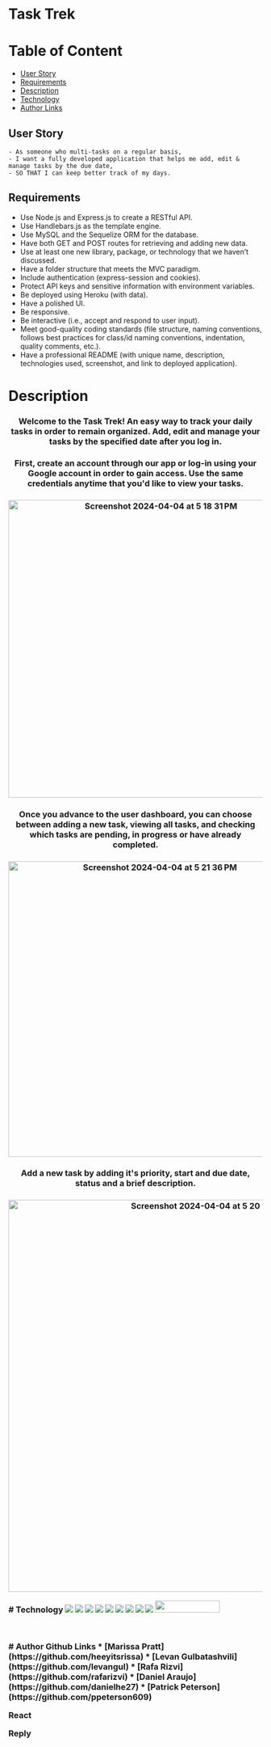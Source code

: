 # Task Trek

# Table of Content
* [User Story](#user-story)
* [Requirements](#requirements)
* [Description](#description)
* [Technology](#technology)
* [Author Links](#author-github-links)
## User Story
    - As someone who multi-tasks on a regular basis,
    - I want a fully developed application that helps me add, edit & manage tasks by the due date,
    - SO THAT I can keep better track of my days.
## Requirements
* Use Node.js and Express.js to create a RESTful API.
* Use Handlebars.js as the template engine.
* Use MySQL and the Sequelize ORM for the database.
* Have both GET and POST routes for retrieving and adding new data.
* Use at least one new library, package, or technology that we  haven’t discussed.
* Have a folder structure that meets the MVC paradigm.
* Include authentication (express-session and cookies).
* Protect API keys and sensitive information with environment variables.
* Be deployed using Heroku (with data).
* Have a polished UI.
* Be responsive.
* Be interactive (i.e., accept and respond to user input).
* Meet good-quality coding standards (file structure, naming conventions, follows best practices for class/id naming conventions, indentation, quality comments, etc.).
* Have a professional README (with unique name, description, technologies used, screenshot, and link to deployed application).
# Description
<h3 align="center">
Welcome to the Task Trek! An easy way to track your daily tasks in order to remain organized. Add, edit and manage your tasks by the specified date after you log in.
<h3>
<h3 align="center">
    First, create an account through our app or log-in using your Google account in order to gain access. Use the same credentials anytime that you'd like to view your tasks.
<h3>
<p align="center">
  <img width="589" alt="Screenshot 2024-04-04 at 5 18 31 PM" src="https://github.com/heeyitsrissa/task-management/assets/152823306/7d9cf2a0-7e9b-4c20-9210-e2e41a06e331">
  </p>
<h3 align="center">
    Once you advance to the user dashboard, you can choose between adding a new task, viewing all tasks, and checking which tasks are pending, in progress or have already completed.
 <h3>
   <p align="center">
  <img width="585" alt="Screenshot 2024-04-04 at 5 21 36 PM" src="https://github.com/heeyitsrissa/task-management/assets/152823306/66184bb9-d249-46fc-b5e1-a00e2ecc1e8e">
   </p>
 <h3 align="center">
    Add a new task by adding it's priority, start and due date, status and a brief description.
<h3>
  <p align="center">
  <img width="776" alt="Screenshot 2024-04-04 at 5 20 16 PM" src="https://github.com/heeyitsrissa/task-management/assets/152823306/b08953a2-a293-42fc-b9c5-b568a359fbec">
  </p>
# Technology
<img src="https://img.shields.io/badge/HTML-239120?style=for-the-badge&logo=html5&logoColor=white"> <img src="https://img.shields.io/badge/CSS-239120?&style=for-the-badge&logo=css3&logoColor=white"> <img src="https://img.shields.io/badge/JavaScript-323330?style=for-the-badge&logo=javascript&logoColor=F7DF1E"> <img src="https://img.shields.io/badge/NPM-%23000000.svg?style=for-the-badge&logo=npm&logoColor=white"> <img src="https://img.shields.io/badge/express.js-%23404d59.svg?style=for-the-badge&logo=express&logoColor=%2361DAFB"> <img src="https://img.shields.io/badge/node.js-6DA55F?style=for-the-badge&logo=node.js&logoColor=white"> <img src="https://img.shields.io/badge/mysql-%2300f.svg?style=for-the-badge&logo=mysql&logoColor=white"> <img src="https://img.shields.io/badge/heroku-%23430098.svg?style=for-the-badge&logo=heroku&logoColor=white"> <img src="https://img.shields.io/badge/figma-%23F24E1E.svg?style=for-the-badge&logo=figma&logoColor=white">
<img src="https://user-images.githubusercontent.com/107449948/182315151-08c6a8cb-9059-4929-9f23-8c04075ef5c2.png" width="128" height="24">
<p>&nbsp;</p>
# Author Github Links
* [Marissa Pratt](https://github.com/heeyitsrissa)
* [Levan Gulbatashvili](https://github.com/levangul)
* [Rafa Rizvi](https://github.com/rafarizvi)
* [Daniel Araujo](https://github.com/danielhe27)
* [Patrick Peterson](https://github.com/ppeterson609)

React

Reply







